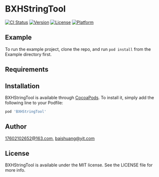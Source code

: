 # BXHStringTool

[![CI Status](https://img.shields.io/travis/17602102652@163.com/BXHStringTool.svg?style=flat)](https://travis-ci.org/17602102652@163.com/BXHStringTool)
[![Version](https://img.shields.io/cocoapods/v/BXHStringTool.svg?style=flat)](https://cocoapods.org/pods/BXHStringTool)
[![License](https://img.shields.io/cocoapods/l/BXHStringTool.svg?style=flat)](https://cocoapods.org/pods/BXHStringTool)
[![Platform](https://img.shields.io/cocoapods/p/BXHStringTool.svg?style=flat)](https://cocoapods.org/pods/BXHStringTool)

## Example

To run the example project, clone the repo, and run `pod install` from the Example directory first.

## Requirements

## Installation

BXHStringTool is available through [CocoaPods](https://cocoapods.org). To install
it, simply add the following line to your Podfile:

```ruby
pod 'BXHStringTool'
```

## Author

17602102652@163.com, baishuang@yit.com

## License

BXHStringTool is available under the MIT license. See the LICENSE file for more info.
